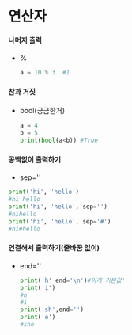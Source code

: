 # 연산자

#### 나머지 출력

- %

  ```python
  a = 10 % 3  #1
  ```

  

  

#### 참과 거짓

- bool(궁금한거)

  ```python
  a = 4
  b = 5
  print(bool(a<b)) #True
  ```

  

#### 공백없이 출력하기

- sep=''

```python
print('hi', 'hello')
#hi hello
print('hi', 'hello', sep='')
#hihello
print('hi', 'hello', sep='#')
#hi#hello

```

#### 

#### 연결해서 출력하기(줄바꿈 없이)

- end=''

  ```python
  print('h' end='\n')#이게 기본값!
  print('i') 
  #h
  #i
  print('sh',end='')
  print('e')
  #she
  ```

  

